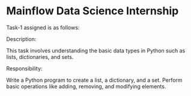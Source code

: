# Mainflow Data Science Internship

Task-1 assigned is as follows:

Description:

This task involves understanding the basic data types in Python such as lists, dictionaries, and sets.

Responsibility:

Write a Python program to create a list, a dictionary, and a set. Perform basic operations like adding, removing, and modifying elements.
